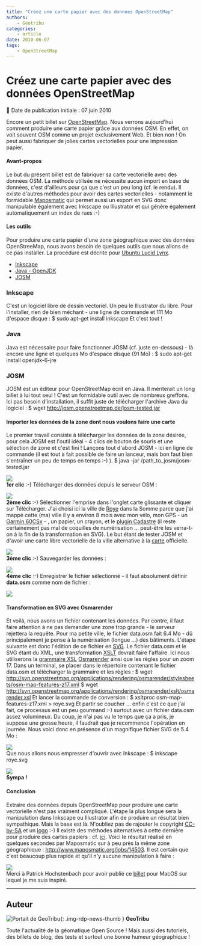 ```yaml
---
title: "Créez une carte papier avec des données OpenStreetMap"
authors:
    - Geotribu
categories:
    - article
date: 2010-06-07
tags:
    - OpenStreetMap
---
```


# Créez une carte papier avec des données OpenStreetMap

:calendar: Date de publication initiale : 07 juin 2010

Encore un petit billet sur [OpenStreetMap](https://www.openstreetmap.org/). Nous verrons aujourd'hui comment produire une carte papier grâce aux données OSM. En effet, on voit souvent OSM comme un projet exclusivement Web. Et bien non ! On peut aussi fabriquer de jolies cartes vectorielles pour une impression papier.

#### Avant-propos

Le but du présent billet est de fabriquer sa carte vectorielle avec des données OSM. La méthode utilisée ne nécessite aucun import en base de données, c'est d'ailleurs pour ça que c'est un peu long (cf. le rendu). Il existe d'autres méthodes pour avoir des cartes vectorielles - notamment le formidable [Maposmatic](http://www.maposmatic.org) qui permet aussi un export en SVG donc manipulable également avec Inkscape ou Illustrator et qui génère également automatiquement un index de rues :-)

#### Les outils

Pour produire une carte papier d'une zone géographique avec des données OpenStreeMap, nous avons besoin de quelques outils que nous allons de ce pas installer. La procédure est décrite pour [Ubuntu Lucid Lynx](http://www.ubuntu.com/desktop).

* [Inkscape](http://www.inkscape.org/?lang=fr)
* [Java - OpenJDK](http://openjdk.java.net/)
* [JOSM](http://josm.openstreetmap.de/wiki/Fr%3AWikiStart)

### Inkscape

C'est un logiciel libre de dessin vectoriel. Un peu le Illustrator du libre. Pour l'installer, rien de bien méchant - une ligne de commande et 111 Mo d'espace disque :  $ sudo apt-get install inkscape  Et c'est tout !

### Java

Java est nécessaire pour faire fonctionner JOSM (cf. juste en-dessous) - là encore une ligne et quelques Mo d'espace disque (91 Mo) :  $ sudo apt-get install openjdk-6-jre

### JOSM

JOSM est un éditeur pour OpenStreetMap écrit en Java. Il mériterait un long billet à lui tout seul ! C'est un formidable outil avec de nombreux greffons. Ici pas besoin d'installation, il suffit juste de télécharger l'archive Java du logiciel :  $ wget <http://josm.openstreetmap.de/josm-tested.jar>

#### Importer les données de la zone dont nous voulons faire une carte

Le premier travail consiste à télécharger les données de la zone désirée, pour cela JOSM est l'outil idéal - 4 clics de bouton de souris et une sélection de zone et c'est fini ! Lançons tout d'abord JOSM - ici en ligne de commande (il est tout à fait possible de faire un lanceur, mais bon faut bien s'entraîner un peu de temps en temps :-) ).  $ java -jar /path\_to\_josm/josm-tested.jar

![](https://cdn.geotribu.fr/img/articles-blog-rdp/capture-ecran/josm1.png)  
**1er clic** :-) Télécharger des données depuis le serveur OSM :

![](https://cdn.geotribu.fr/img/articles-blog-rdp/capture-ecran/josm2.png)  
**2ème clic** :-) Sélectionner l'emprise dans l'onglet carte glissante et cliquer sur Télécharger. J'ai choisi ici la ville de [Roye](https://www.openstreetmap.org/?lat=49.6991&lon=2.79143&zoom=15&layers=B000FTF) dans la Somme parce que j'ai mappé cette (ma) ville il y a environ 8 mois avec mon vélo, mon GPS - un [Garmin 60CSx](https://buy.garmin.com/shop/shop.do?cID=145&pID=310) - , un papier, un crayon, et le [plugin Cadastre](https://wiki.openstreetmap.org/wiki/FR:JOSM/Fr:Plugin/Cadastre-fr) (il reste certainement pas mal de coquilles de numérisation ... peut-être les verra-t-on à la fin de la transformation en SVG). Le but étant de tester JOSM et d'avoir une carte libre vectorielle de la ville alternative à la [carte](http://www.roye80.fr/pageLibre000106d4.html) officielle.

![](https://cdn.geotribu.fr/img/articles-blog-rdp/capture-ecran/josm3.png)  
**3ème clic** :-) Sauvegarder les données :

![](https://cdn.geotribu.fr/img/articles-blog-rdp/capture-ecran/josm4.png)  
**4ème clic** :-) Enregistrer le fichier sélectionné - il faut absolument définir **data.osm** comme nom de fichier :

![](https://cdn.geotribu.fr/img/articles-blog-rdp/capture-ecran/josm5.png)  

#### Transformation en SVG avec Osmarender

Et voilà, nous avons un fichier contenant les données. Par contre, il faut faire attention à ne pas demander une zone trop grande - le serveur rejettera la requête. Pour ma petite ville, le fichier data.osm fait 6.4 Mo - dû principalement je pense à la numérisation (longue ...) des bâtiments. L'étape suivante est donc l'édition de ce fichier en [SVG](https://fr.wikipedia.org/wiki/Scalable_Vector_Graphics). Le fichier data.osm et le SVG étant du XML, une transformation [XSLT](https://fr.wikipedia.org/wiki/Extensible_Stylesheet_Language_Transformations) devrait faire l'affaire. Ici nous utiliserons la [grammaire XSL](https://fr.wikipedia.org/wiki/Extensible_stylesheet_language) [Osmarender](https://wiki.openstreetmap.org/wiki/FR:Osmarender) ainsi que les règles pour un zoom 17. Dans un terminal, se placer dans le répertoire contenant le fichier data.osm et télécharger la grammaire et les règles :  $ wget <http://svn.openstreetmap.org/applications/rendering/osmarender/stylesheets/osm-map-features-z17.xml> $ wget <http://svn.openstreetmap.org/applications/rendering/osmarender/xslt/osmarender.xsl>  Et lancer la commande de conversion :  $ xsltproc osm-map-features-z17.xml > roye.svg  Et partir se coucher ... enfin c'est ce que j'ai fait, ce processus est un peu gourmand :-) surtout avec un fichier data.osm assez volumineux. Du coup, je n'ai pas vu le temps que ça a pris, je suppose une grosse heure, il faudrait que je recommence l'opération en journée. Nous voici donc en présence d'un magnifique fichier SVG de 5.4 Mo :

![](https://cdn.geotribu.fr/img/articles-blog-rdp/capture-ecran/josm6.png)  
Que nous allons nous empresser d'ouvrir avec Inkscape :  $ inkscape roye.svg

![](https://cdn.geotribu.fr/img/articles-blog-rdp/capture-ecran/inkscape1.png)  
**Sympa !**

#### Conclusion

Extraire des données depuis OpenStreetMap pour produire une carte vectorielle n'est pas vraiment compliqué. L'étape la plus longue sera la manipulation dans Inkscape ou Illustrator afin de produire un résultat bien sympathique. Mais la base est là. N'oubliez pas de rajouter le copyright [CC-by-SA](http://creativecommons.org/licenses/by-sa/2.0/) et un [logo](https://wiki.openstreetmap.org/wiki/Logo) :-) Il existe des méthodes alternatives à cette dernière pour produire des cartes papiers : cf. [ici](https://wiki.openstreetmap.org/wiki/OSM_on_Paper). Voici le résultat réalisé en quelques secondes par Maposmatic sur à peu près la même zone géographique : <http://www.maposmatic.org/jobs/14503>. Il est certain que c'est beaucoup plus rapide et qu'il n'y aucune manipulation à faire :

[![](https://cdn.geotribu.fr/img/articles-blog-rdp/capture-ecran/maposmatic1.png)](http://www.maposmatic.org/jobs/14503)  
Merci à Patrick Hochstenbach pour avoir publié ce [billet](http://www.use-it.be/europe/docs/OSMmanual/) pour MacOS sur lequel je me suis inspiré.

----

## Auteur

![Portait de GeoTribu](https://cdn.geotribu.fr/img/internal/charte/geotribu_logo_64x64.png){: .img-rdp-news-thumb }
**GeoTribu**

Toute l'actualité de la géomatique Open Source ! Mais aussi des tutoriels, des billets de blog, des tests et surtout une bonne humeur géographique !
